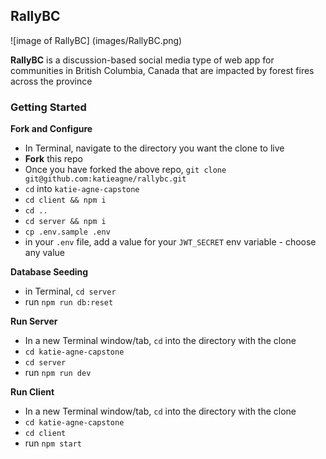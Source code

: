 ## RallyBC

![image of RallyBC]
(images/RallyBC.png)

**RallyBC** is a discussion-based social media type of web app for communities in British Columbia, Canada that are impacted by forest fires across the province

### Getting Started

**Fork and Configure**

- In Terminal, navigate to the directory you want the clone to live
- **Fork** this repo
- Once you have forked the above repo, `git clone git@github.com:katieagne/rallybc.git`
- `cd` into `katie-agne-capstone`
- `cd client && npm i`
- `cd ..`
- `cd server && npm i`
- `cp .env.sample .env`
- in your `.env` file, add a value for your `JWT_SECRET` env variable - choose any value

**Database Seeding**

- in Terminal, `cd server`
- run `npm run db:reset`

**Run Server**

- In a new Terminal window/tab, `cd` into the directory with the clone
- `cd katie-agne-capstone`
- `cd server`
- run `npm run dev`

**Run Client**

- In a new Terminal window/tab, `cd` into the directory with the clone
- `cd katie-agne-capstone`
- `cd client`
- run `npm start`
